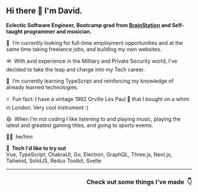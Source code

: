 ## Hi there 👋 I'm David. 

**Eclectic Software Engineer, Bootcamp grad from [BrainStation](https://brainstation.io/) and Self-taught programmer and musician.**

💼 &nbsp;I’m currently looking for full-time employment opportunities and at the same time taking freelance jobs, and building my own websites.

🪖 &nbsp;With avid experience in the Military and Private Security world, I've decided to take the leap and charge into my Tech career.

🌱 &nbsp;I’m currently learning TypeScript and reinforcing my knowledge of already learned technologies.

⚡ &nbsp;Fun fact: I have a vintage 1992 Orville Les Paul 🎸 that I bought on a whim in London. Very cool instrument :)

😄 &nbsp;When I'm not coding I like listening to and playing music, playing the latest and greatest gaming titles, and going to sports events.  

🙋‍♂️ &nbsp;he/him

**👀 &nbsp;Tech I'd like to try out**  
Vue, TypeScript, ChakraUI, Go, Electron, GraphQL, Three.js, Next.js, Tailwind, SolidJS, Redux Toolkit, Svelte  

---

<h3 align="right">Check out some things I've made &nbsp;👇</h3>




<!--
**DavidGluzman13/DavidGluzman13** is a ✨ _special_ ✨ repository because its `README.md` (this file) appears on your GitHub profile.

Here are some ideas to get you started:

- 🔭 I’m currently working on ...
- 🌱 I’m currently learning ...
- 👯 I’m looking to collaborate on ...
- 🤔 I’m looking for help with ...
- 💬 Ask me about ...
- 📫 How to reach me: ...
- 😄 Pronouns: ...
- ⚡ Fun fact: ...
-->

